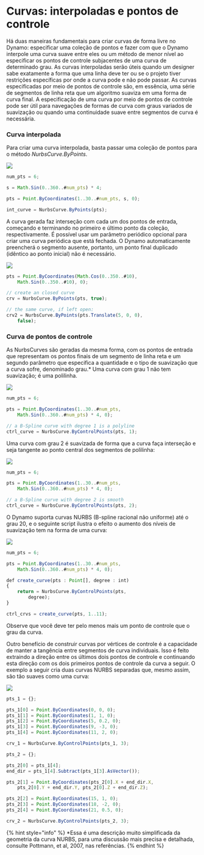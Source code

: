 # Curvas: interpoladas e pontos de controle

Há duas maneiras fundamentais para criar curvas de forma livre no Dynamo: especificar uma coleção de pontos e fazer com que o Dynamo interpole uma curva suave entre eles ou um método de menor nível ao especificar os pontos de controle subjacentes de uma curva de determinado grau. As curvas interpoladas serão úteis quando um designer sabe exatamente a forma que uma linha deve ter ou se o projeto tiver restrições específicas por onde a curva pode e não pode passar. As curvas especificadas por meio de pontos de controle são, em essência, uma série de segmentos de linha reta que um algoritmo suaviza em uma forma de curva final. A especificação de uma curva por meio de pontos de controle pode ser útil para navegações de formas de curva com graus variados de suavização ou quando uma continuidade suave entre segmentos de curva é necessária.

### Curva interpolada

Para criar uma curva interpolada, basta passar uma coleção de pontos para o método _NurbsCurve.ByPoints_.

![](../images/8-2/4/Curves\_01.png)

```js
num_pts = 6;

s = Math.Sin(0..360..#num_pts) * 4;

pts = Point.ByCoordinates(1..30..#num_pts, s, 0);

int_curve = NurbsCurve.ByPoints(pts);
```

A curva gerada faz interseção com cada um dos pontos de entrada, começando e terminando no primeiro e último ponto da coleção, respectivamente. É possível usar um parâmetro periódico opcional para criar uma curva periódica que está fechada. O Dynamo automaticamente preencherá o segmento ausente, portanto, um ponto final duplicado (idêntico ao ponto inicial) não é necessário.

![](../images/8-2/4/Curves\_02.png)

```js
pts = Point.ByCoordinates(Math.Cos(0..350..#10),
    Math.Sin(0..350..#10), 0);

// create an closed curve
crv = NurbsCurve.ByPoints(pts, true);

// the same curve, if left open:
crv2 = NurbsCurve.ByPoints(pts.Translate(5, 0, 0),
    false);
```

### Curva de pontos de controle

As NurbsCurves são geradas da mesma forma, com os pontos de entrada que representam os pontos finais de um segmento de linha reta e um segundo parâmetro que especifica a quantidade e o tipo de suavização que a curva sofre, denominado grau.\* Uma curva com grau 1 não tem suavização; é uma polilinha.

![](../images/8-2/4/Curves\_03.png)

```js
num_pts = 6;

pts = Point.ByCoordinates(1..30..#num_pts,
    Math.Sin(0..360..#num_pts) * 4, 0);

// a B-Spline curve with degree 1 is a polyline
ctrl_curve = NurbsCurve.ByControlPoints(pts, 1);
```

Uma curva com grau 2 é suavizada de forma que a curva faça interseção e seja tangente ao ponto central dos segmentos de polilinha:

![](../images/8-2/4/Curves\_04.png)

```js
num_pts = 6;

pts = Point.ByCoordinates(1..30..#num_pts,
    Math.Sin(0..360..#num_pts) * 4, 0);

// a B-Spline curve with degree 2 is smooth
ctrl_curve = NurbsCurve.ByControlPoints(pts, 2);
```

O Dynamo suporta curvas NURBS (B-spline racional não uniforme) até o grau 20, e o seguinte script ilustra o efeito o aumento dos níveis de suavização tem na forma de uma curva:

![](../images/8-2/4/Curves\_05.png)

```js
num_pts = 6;

pts = Point.ByCoordinates(1..30..#num_pts,
    Math.Sin(0..360..#num_pts) * 4, 0);

def create_curve(pts : Point[], degree : int)
{
	return = NurbsCurve.ByControlPoints(pts,
        degree);
}

ctrl_crvs = create_curve(pts, 1..11);
```

Observe que você deve ter pelo menos mais um ponto de controle que o grau da curva.

Outro benefício de construir curvas por vértices de controle é a capacidade de manter a tangência entre segmentos de curva individuais. Isso é feito extraindo a direção entre os últimos dois pontos de controle e continuando esta direção com os dois primeiros pontos de controle da curva a seguir. O exemplo a seguir cria duas curvas NURBS separadas que, mesmo assim, são tão suaves como uma curva:

![](../images/8-2/4/Curves\_06.png)

```js
pts_1 = {};

pts_1[0] = Point.ByCoordinates(0, 0, 0);
pts_1[1] = Point.ByCoordinates(1, 1, 0);
pts_1[2] = Point.ByCoordinates(5, 0.2, 0);
pts_1[3] = Point.ByCoordinates(9, -3, 0);
pts_1[4] = Point.ByCoordinates(11, 2, 0);

crv_1 = NurbsCurve.ByControlPoints(pts_1, 3);

pts_2 = {};

pts_2[0] = pts_1[4];
end_dir = pts_1[4].Subtract(pts_1[3].AsVector());

pts_2[1] = Point.ByCoordinates(pts_2[0].X + end_dir.X,
    pts_2[0].Y + end_dir.Y, pts_2[0].Z + end_dir.Z);

pts_2[2] = Point.ByCoordinates(15, 1, 0);
pts_2[3] = Point.ByCoordinates(18, -2, 0);
pts_2[4] = Point.ByCoordinates(21, 0.5, 0);

crv_2 = NurbsCurve.ByControlPoints(pts_2, 3);
```

{% hint style="info" %}
\*Essa é uma descrição muito simplificada da geometria da curva NURBS, para uma discussão mais precisa e detalhada, consulte Pottmann, et al, 2007, nas referências.
{% endhint %}
